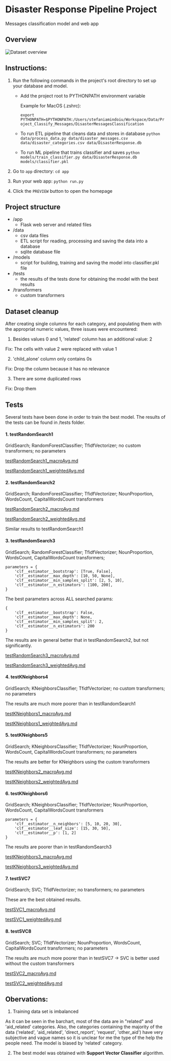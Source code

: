 # Disaster Response Pipeline Project
Messages classification model and web app

## Overview

![Dataset overview](/assets/dataset_overview.png)

## Instructions:
1. Run the following commands in the project's root directory to set up your database and model.
    - Add the project root to PYTHONPATH environment variable
        
        Example for MacOS (.zshrc):
        
        `export PYTHONPATH=$PYTHONPATH:/Users/stefaniamindoiu/Workspace/Data/Project_Classify_Messages/DisasterMessagesClassification`
    - To run ETL pipeline that cleans data and stores in database
        `python data/process_data.py data/disaster_messages.csv data/disaster_categories.csv data/DisasterResponse.db`
    - To run ML pipeline that trains classifier and saves
        `python models/train_classifier.py data/DisasterResponse.db models/classifier.pkl`

2. Go to `app` directory: `cd app`

3. Run your web app: `python run.py`

4. Click the `PREVIEW` button to open the homepage

## Project structure
- /app
    - Flask web server and related files
- /data
    - csv data files
    - ETL script for reading, processing and saving the data into a database
    - sqlite database file
- /models
    - script for building, training and saving the model into classifier.pkl file
- /tests
    - the results of the tests done for obtaining the model with the best results
- /transformers
    - custom transformers

## Dataset cleanup
After creating single columns for each category, and populating them with the appropriat numeric values, three issues were encountered:
1. Besides values 0 and 1, 'related' column has an additional value: 2

Fix: The cells with value 2 were replaced with value 1

2. 'child_alone' column only contains 0s

Fix: Drop the column because it has no relevance

3. There are some duplicated rows

Fix: Drop them

## Tests
Several tests have been done in order to train the best model. The results of the tests can be found in /tests folder.
#### 1. testRandomSearch1

GridSearch; RandomForestClassifier; TfidfVectorizer; no custom transformers; no parameters

[testRandomSearch1_macroAvg.md](/tests/testRandomSearch1_macroAvg.md)

[testRandomSearch1_weightedAvg.md](/tests/testRandomSearch1_weightedAvg.md)

#### 2. testRandomSearch2

GridSearch; RandomForestClassifier; TfidfVectorizer; NounProportion, WordsCount, CapitalWordsCount transformers

[testRandomSearch2_macroAvg.md](/tests/testRandomSearch2_macroAvg.md)

[testRandomSearch2_weightedAvg.md](/tests/testRandomSearch2_weightedAvg.md)


Similar results to testRandomSearch1

#### 3. testRandomSearch3

GridSearch; RandomForestClassifier; TfidfVectorizer; NounProportion, WordsCount, CapitalWordsCount transformers;


    parameters = {
        'clf__estimator__bootstrap': [True, False],
        'clf__estimator__max_depth': [10, 50, None],
        'clf__estimator__min_samples_split': [2, 5, 10],
        'clf__estimator__n_estimators': [100, 200],
    }

The best parameters across ALL searched params:

    {
        'clf__estimator__bootstrap': False,
        'clf__estimator__max_depth': None,
        'clf__estimator__min_samples_split': 2,
        'clf__estimator__n_estimators': 200
    }

The results are in general better that in testRandomSearch2, but not significantly.

[testRandomSearch3_macroAvg.md](/tests/testRandomSearch3_macroAvg.md)

[testRandomSearch3_weightedAvg.md](/tests/testRandomSearch3_weightedAvg.md)

#### 4. testKNeighbors4

GridSearch; KNeighborsClassifier; TfidfVectorizer; no custom transformers; no parameters

The results are much more poorer than in testRandomSearch1

[testKNeighbors1_macroAvg.md](/tests/testKNeighbors1_macroAvg.md)

[testKNeighbors1_weightedAvg.md](/tests/testKNeighbors1_weightedAvg.md)

#### 5. testKNeighbors5
GridSearch; KNeighborsClassifier; TfidfVectorizer; NounProportion, WordsCount, CapitalWordsCount transformers; no parameters

The results are better for KNeighbors using the custom transformers

[testKNeighbors2_macroAvg.md](/tests/testKNeighbors2_macroAvg.md)

[testKNeighbors2_weightedAvg.md](/tests/testKNeighbors2_weightedAvg.md)

#### 6. testKNeighbors6
GridSearch; KNeighborsClassifier; TfidfVectorizer; NounProportion, WordsCount, CapitalWordsCount transformers

    parameters = {
        'clf__estimator__n_neighbors': [5, 10, 20, 30],
        'clf__estimator__leaf_size': [15, 30, 50],
        'clf__estimator__p': [1, 2]
    }

The results are poorer than in testRandomSearch3

[testKNeighbors3_macroAvg.md](/tests/testKNeighbors3_macroAvg.md)

[testKNeighbors3_weightedAvg.md](/tests/testKNeighbors3_weightedAvg.md)

#### 7. testSVC7
GridSearch; SVC; TfidfVectorizer; no transformers; no parameters

These are the best obtained results.

[testSVC1_macroAvg.md](/tests/testSVC1_macroAvg.md)

[testSVC1_weightedAvg.md](/tests/testSVC1_weightedAvg.md)

#### 8. testSVC8
GridSearch; SVC; TfidfVectorizer; NounProportion, WordsCount, CapitalWordsCount transformers; no parameters

The results are much more poorer than in testSVC7 -> SVC is better used without the custom transformers

[testSVC2_macroAvg.md](/tests/testSVC2_macroAvg.md)

[testSVC2_weightedAvg.md](/tests/testSVC2_weightedAvg.md)



## Obervations:
1. Training data set is imbalanced

As it can be seen in the barchart, most of the data are in "related" and 'aid_related' categories. Also, the categories containing the majority of the data ('related', 'aid_related', 'direct_report', 'request', 'other_aid') have very subjective and vague names so it is unclear for me the type of the help the people need. The model is biased by 'related' category.

2. The best model was obtained with **Support Vector Classifier** algorithm.

